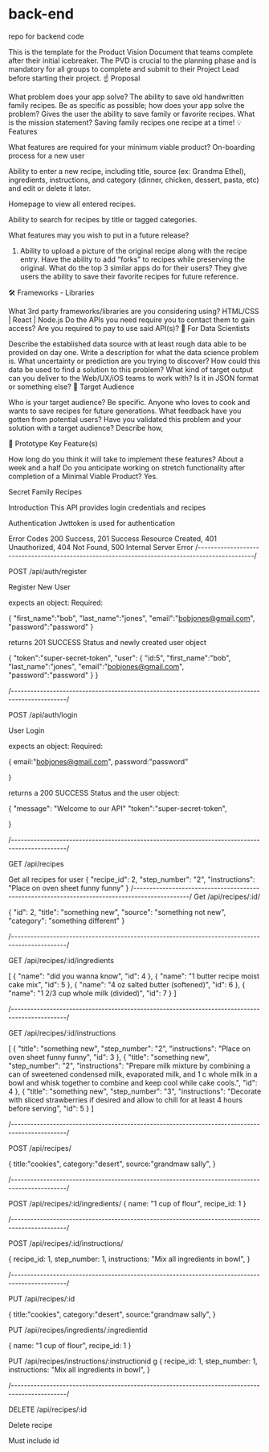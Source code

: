 # back-end

repo for backend code

This is the template for the Product Vision Document that teams complete after their initial icebreaker. The PVD is crucial to the planning phase and is mandatory for all groups to complete and submit to their Project Lead before starting their project.
☝️ Proposal

What problem does your app solve?
The ability to save old handwritten family recipes.
Be as specific as possible; how does your app solve the problem?
Gives the user the ability to save family or favorite recipes.
What is the mission statement?
Saving family recipes one recipe at a time!
💡 Features

What features are required for your minimum viable product?
On-boarding process for a new user

Ability to enter a new recipe, including title, source (ex: Grandma Ethel), ingredients, instructions, and category (dinner, chicken, dessert, pasta, etc) and edit or delete it later.

Homepage to view all entered recipes.

Ability to search for recipes by title or tagged categories.

What features may you wish to put in a future release?

1. Ability to upload a picture of the original recipe along with the recipe entry.
   Have the ability to add “forks” to recipes while preserving the original.
   What do the top 3 similar apps do for their users?
   They give users the ability to save their favorite recipes for future reference.

🛠 Frameworks - Libraries

What 3rd party frameworks/libraries are you considering using?
HTML/CSS | React | Node.js
Do the APIs you need require you to contact them to gain access?
Are you required to pay to use said API(s)?
🧮 For Data Scientists

Describe the established data source with at least rough data able to be provided on day one.
Write a description for what the data science problem is. What uncertainty or prediction are you trying to discover? How could this data be used to find a solution to this problem?
What kind of target output can you deliver to the Web/UX/iOS teams to work with? Is it in JSON format or something else?
🎯 Target Audience

Who is your target audience? Be specific.
Anyone who loves to cook and wants to save recipes for future generations.
What feedback have you gotten from potential users?
Have you validated this problem and your solution with a target audience? Describe how,

🔑 Prototype Key Feature(s)

How long do you think it will take to implement these features?
About a week and a half
Do you anticipate working on stretch functionality after completion of a Minimal Viable Product?
Yes.

Secret Family Recipes

Introduction
This API provides login credentials and recipes

Authentication
Jwttoken is used for authentication

Error Codes
200 Success,
201 Success Resource Created,
401 Unauthorized,
404 Not Found,
500 Internal Server Error
/-----------------------------------------------------------------------------------------------/

POST /api/auth/register

Register New User

expects an object: Required:

{
"first_name":"bob",
"last_name":"jones",
"email":"bobjones@gmail.com",
"password":"password"
}

returns 201 SUCCESS Status and newly created user object

{
"token":"super-secret-token",
"user":
{
"id:5",
"first_name":"bob",
"last_name":"jones",
"email":"bobjones@gmail.com",
"password":"password"
}
}

/-----------------------------------------------------------------------------------------------/

POST /api/auth/login

User Login

expects an object: Required:

{
email:"bobjones@gmail.com",
password:"password"

}

returns a 200 SUCCESS Status and the user object:

{
"message": "Welcome to our API"
"token":"super-secret-token",

}

/-----------------------------------------------------------------------------------------------/

GET /api/recipes

Get all recipes for user
{
"recipe_id": 2,
"step_number": "2",
"instructions": "Place on oven sheet funny funny"
}
/-----------------------------------------------------------------------------------------------/
Get /api/recipes/:id/

{
"id": 2,
"title": "something new",
"source": "something not new",
"category": "something different"
}

/-----------------------------------------------------------------------------------------------/

GET /api/recipes/:id/ingredients

[
{
"name": "did you wanna know",
"id": 4
},
{
"name": "1 butter recipe moist cake mix",
"id": 5
},
{
"name": "4 oz salted butter (softened)",
"id": 6
},
{
"name": "1 2/3 cup whole milk (divided)",
"id": 7
}
]

/-----------------------------------------------------------------------------------------------/

GET /api/recipes/:id/instructions

[
{
"title": "something new",
"step_number": "2",
"instructions": "Place on oven sheet funny funny",
"id": 3
},
{
"title": "something new",
"step_number": "2",
"instructions": "Prepare milk mixture by combining a can of sweetened condensed milk, evaporated milk, and 1 c whole milk in a bowl and whisk together to combine and keep cool while cake cools.",
"id": 4
},
{
"title": "something new",
"step_number": "3",
"instructions": "Decorate with sliced strawberries if desired and allow to chill for at least 4 hours before serving",
"id": 5
}
]

/-----------------------------------------------------------------------------------------------/

POST /api/recipes/

{
title:"cookies",
category:"desert",
source:"grandmaw sally",
}

/-----------------------------------------------------------------------------------------------/

POST /api/recipes/:id/ingredients/
{
name: "1 cup of flour",
recipe_id: 1
}

/-----------------------------------------------------------------------------------------------/

POST /api/recipes/:id/instructions/

{
recipe_id: 1,
step_number: 1,
instructions: "Mix all ingredients in bowl",
}

/-----------------------------------------------------------------------------------------------/

PUT /api/recipes/:id

{
title:"cookies",
category:"desert",
source:"grandmaw sally",
}

PUT /api/recipes/ingredients/:ingredientid

{
name: "1 cup of flour",
recipe_id: 1
}

PUT /api/recipes/instructions/:instructionid
g
{
recipe_id: 1,
step_number: 1,
instructions: "Mix all ingredients in bowl",
}

/-----------------------------------------------------------------------------------------------/

DELETE /api/recipes/:id

Delete recipe

Must include id
